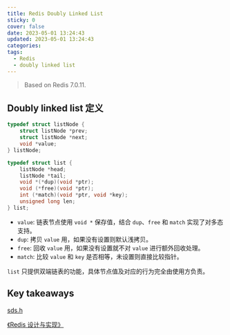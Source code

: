 ```yaml
---
title: Redis Doubly Linked List
sticky: 0
cover: false
date: 2023-05-01 13:24:43
updated: 2023-05-01 13:24:43
categories:
tags:
  - Redis
  - doubly linked list
---
```


> Based on Redis 7.0.11.

## Doubly linked list 定义

```C
typedef struct listNode {
    struct listNode *prev;
    struct listNode *next;
    void *value;
} listNode;

typedef struct list {
    listNode *head;
    listNode *tail;
    void *(*dup)(void *ptr);
    void (*free)(void *ptr);
    int (*match)(void *ptr, void *key);
    unsigned long len;
} list;
```

- `value`: 链表节点使用 `void *` 保存值，结合 `dup`、`free` 和 `match` 实现了对多态支持。
- `dup`: 拷贝 `value` 用，如果没有设置则默认浅拷贝。
- `free`: 回收 `value` 用，如果没有设置就不对 `value` 进行额外回收处理。
- `match`: 比较 `value` 和 `key` 是否相等，未设置则直接比较指针。

`list` 只提供双端链表的功能，具体节点值及对应的行为完全由使用方负责。

## Key takeaways

[sds.h](https://github.com/redis/redis/blob/7.0/src/adlist.h)

[《Redis 设计与实现》](http://redisbook.com)
